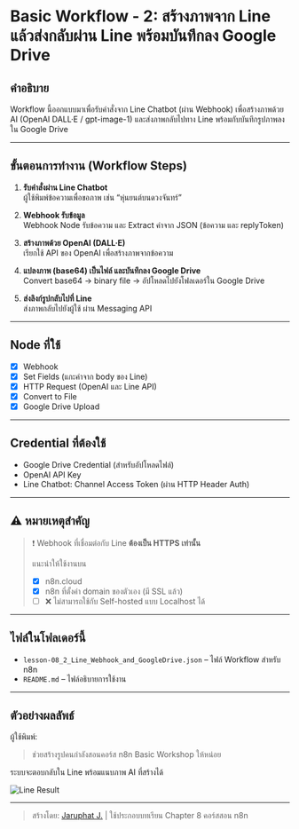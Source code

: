 # Basic Workflow - 2: สร้างภาพจาก Line แล้วส่งกลับผ่าน Line พร้อมบันทึกลง Google Drive

## คำอธิบาย

Workflow นี้ออกแบบมาเพื่อรับคำสั่งจาก Line Chatbot (ผ่าน Webhook) เพื่อสร้างภาพด้วย AI (OpenAI DALL·E / gpt-image-1) และส่งภาพกลับไปทาง Line พร้อมกับบันทึกรูปภาพลงใน Google Drive

---

## ขั้นตอนการทำงาน (Workflow Steps)

1. **รับคำสั่งผ่าน Line Chatbot**  
   ผู้ใช้พิมพ์ข้อความเพื่อขอภาพ เช่น “หุ่นยนต์บนดวงจันทร์”

2. **Webhook รับข้อมูล**  
   Webhook Node รับข้อความ และ Extract ค่าจาก JSON (ข้อความ และ replyToken)

3. **สร้างภาพด้วย OpenAI (DALL·E)**  
   เรียกใช้ API ของ OpenAI เพื่อสร้างภาพจากข้อความ

4. **แปลงภาพ (base64) เป็นไฟล์ และบันทึกลง Google Drive**  
   Convert base64 → binary file → อัปโหลดไปยังโฟลเดอร์ใน Google Drive

5. **ส่งลิงก์รูปกลับไปที่ Line**  
   ส่งภาพกลับไปยังผู้ใช้ ผ่าน Messaging API

---

## Node ที่ใช้

- [x] Webhook  
- [x] Set Fields (แกะค่าจาก body ของ Line)  
- [x] HTTP Request (OpenAI และ Line API)  
- [x] Convert to File  
- [x] Google Drive Upload

---

## Credential ที่ต้องใช้

- Google Drive Credential (สำหรับอัปโหลดไฟล์)
- OpenAI API Key
- Line Chatbot: Channel Access Token (ผ่าน HTTP Header Auth)

---

## ⚠️ หมายเหตุสำคัญ

> ❗ Webhook ที่เชื่อมต่อกับ Line **ต้องเป็น HTTPS เท่านั้น**
> 
> แนะนำให้ใช้งานบน  
> - [x] n8n.cloud  
> - [x] n8n ที่ตั้งค่า domain ของตัวเอง (มี SSL แล้ว)  
> - [ ] ❌ ไม่สามารถใช้กับ Self-hosted แบบ Localhost ได้

---

## ไฟล์ในโฟลเดอร์นี้

- `lesson-08_2_Line_Webhook_and_GoogleDrive.json` – ไฟล์ Workflow สำหรับ n8n
- `README.md` – ไฟล์อธิบายการใช้งาน

---

## ตัวอย่างผลลัพธ์

ผู้ใช้พิมพ์:  
> ช่วยสร้างรูปคนกำลังสอนคอร์ส n8n Basic Workshop ให้หน่อย

ระบบจะตอบกลับใน Line พร้อมแนบภาพ AI ที่สร้างได้

![Line Result](https://drive.google.com/thumbnail?id=1zHjWPDYo2VnET5wwbgtVECpKI7CHerw6&sz=w500)

---

> สร้างโดย: [Jaruphat J.](https://github.com/Jaruphat) | ใช้ประกอบบทเรียน Chapter 8 คอร์สสอน n8n
